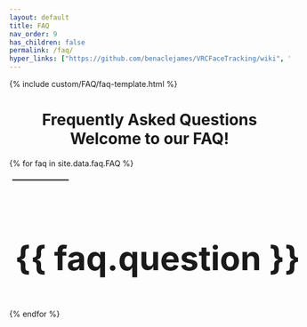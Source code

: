 ```yaml
---
layout: default
title: FAQ
nav_order: 9
has_children: false
permalink: /faq/
hyper_links: ["https://github.com/benaclejames/VRCFaceTracking/wiki", "https://dammedia.osram.info/media/bin/osram-dam-2496608/AN002_Details%20on%20photobiological%20safety%20of%20LED%20light%20sources.pdf"]
---
```


{% include custom/FAQ/faq-template.html %}


<!-- Do not edit this file - it is a template. Please edit the faq.yml file -->
<style>
    .accordion {
        width: 800px;
        margin: 1px auto;

        padding: 5px 5px;
    }

    .accordion .container {
        position: relative;
        margin: 5px 5px;
    }

    /* Positions the labels relative to the .container. Adds padding to the top and bottom and increases font size. Also makes its cursor a pointer */

    .accordion .question {
        position: relative;
        padding: 5px 0;
        font-size: 30px;

        cursor: pointer;
    }

    /* Positions the plus sign 5px from the right. Centers it using the transform property. */

    .accordion .question::before {
        content: '\2304';

        position: absolute;
        top: 50%;
        right: -5px;
        font-size: 30px;
        transform: translateY(-50%);
    }

    /* Hides the content (height: 0), decreases font size, justifies text and adds transition */

    .accordion .answer {
        position: relative;
        height: 0;
        font-size: 20px;
        text-align: justify;
        width: 780px;
        transition: 0.5s;
        overflow: hidden;
    }

    /* Adds a horizontal line between the contents */

    .accordion hr {
        width: 100;
        margin-left: 0;
        border: 1px solid grey;
    }

    /* Unhides the content part when active. Sets the height */

    .accordion .container.active .answer {
        height: 150px;
    }

    /* Changes from plus sign to negative sign once active */

    .accordion .container.active .question::before {
        content: '';
        font-size: 30px;
    }
</style>
<h1 class="fs-6 fw-500" align="center">Frequently Asked Questions <br> Welcome to our FAQ!</h1>
{% for faq in site.data.faq.FAQ %}
<div class="accordion">
    <hr>
    <div class="container">
        <div class="question fw-400">
            <h1 class="fs-5 fw-500">
                {{ faq.question }}
            </h1>
        </div>
        <div class="answer">
            <blockquote>
                {{ faq.answer }}
            </blockquote>
        </div>
    </div>
</div>
{% endfor %}
<script type="text/javascript">
    const accordion = document.getElementsByClassName('container');

    for (i = 0; i < accordion.length; i++) {
        accordion[i].addEventListener('click', function () {
            this.classList.toggle('active')
        })
    }
</script>
